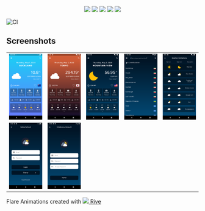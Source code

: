 



<p align="center">
    <img src="https://img.shields.io/badge/Awesome-Flutter-%231389fd?style=for-the-badge"/>
    <img src="https://img.shields.io/github/issues/pasanjg/Forecast?style=for-the-badge"/>
    <img src="https://img.shields.io/github/forks/pasanjg/Forecast?style=for-the-badge"/>
    <img src="https://img.shields.io/github/stars/pasanjg/Forecast?style=for-the-badge"/>
    <img src="https://img.shields.io/github/license/pasanjg/Forecast?style=for-the-badge"/>
</p>

![CI](https://github.com/pasanjg/Forecast/workflows/CI/badge.svg)






## Screenshots

<table>
  <tr>
    <td><img src="./assets/readme/01.png"/></td>
    <td><img src="./assets/readme/02.png"/></td>
    <td><img src="./assets/readme/03.png"/></td>
    <td><img src="./assets/readme/04.png"/></td>
    <td><img src="./assets/readme/05.png"/></td>
  </tr>
  <tr>
    <td><img src="./assets/readme/06.png"/></td>
    <td><img src="./assets/readme/07.png"/></td>

   
  </tr>
</table>



Flare Animations created with [<img width="15" src="https://avatars0.githubusercontent.com/u/58453772?s=200&v=4"/>   Rive](https://rive.app/)


